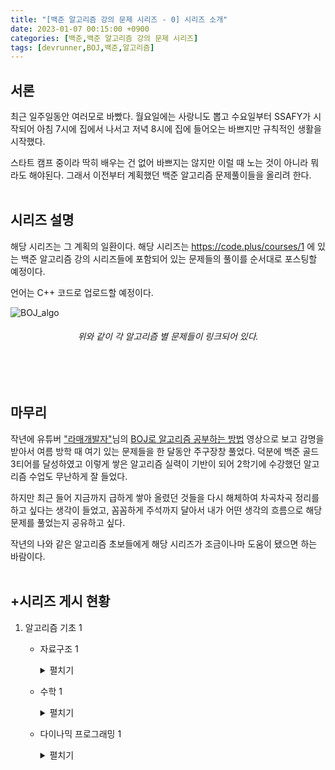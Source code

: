 ```yaml
---
title: "[백준 알고리즘 강의 문제 시리즈 - 0] 시리즈 소개"
date: 2023-01-07 00:15:00 +0900
categories: [백준,백준 알고리즘 강의 문제 시리즈]
tags: [devrunner,BOJ,백준,알고리즘]
---
```


서론
---
최근 일주일동안 여러모로 바빴다. 월요일에는 사랑니도 뽑고 수요일부터 SSAFY가 시작되어 아침 7시에 집에서 나서고 저녁 8시에 집에 들어오는 바쁘지만 규칙적인 생활을 시작했다.<br/>

스타트 캠프 중이라 딱히 배우는 건 없어 바쁘지는 않지만 이럴 때 노는 것이 아니라 뭐라도 해야된다. 그래서 이전부터 계획했던 백준 알고리즘 문제풀이들을 올리려 한다.<br/><br/>

시리즈 설명
---
해당 시리즈는 그 계획의 일환이다. 해당 시리즈는 <https://code.plus/courses/1> 에 있는 백준 알고리즘 강의 시리즈들에 포함되어 있는 문제들의 풀이를 순서대로 포스팅할 예정이다.<br/>

언어는 C++ 코드로 업로드할 예정이다.<br/>

![BOJ_algo](https://user-images.githubusercontent.com/87963766/211045259-4e08f53c-e794-4ae8-98a9-19ea3a423840.png)
###### <center>위와 같이 각 알고리즘 별 문제들이 링크되어 있다.<center>
<br/><br/>

마무리
---
작년에 유튜버 ["라매개발자"](https://www.youtube.com/@lamedev)님의 [BOJ로 알고리즘 공부하는 방법](https://youtu.be/H6z1_tnyhp0) 영상으로 보고 감명을 받아서 여름 방학 때 여기 있는 문제들을 한 달동안 주구장창 풀었다. 덕분에 백준 골드 3티어를 달성하였고 이렇게 쌓은 알고리즘 실력이 기반이 되어 2학기에 수강했던 알고리즘 수업도 무난하게 잘 들었다.<br/>

하지만 최근 들어 지금까지 급하게 쌓아 올렸던 것들을 다시 해체하여 차곡차곡 정리를 하고 싶다는 생각이 들었고, 꼼꼼하게 주석까지 달아서 내가 어떤 생각의 흐름으로 해당 문제를 풀었는지 공유하고 싶다.<br/>

작년의 나와 같은 알고리즘 초보들에게 해당 시리즈가 조금이나마 도움이 됐으면 하는 바람이다.<br/><br/>

+시리즈 게시 현황
---
1. 알고리즘 기초 1
    - 자료구조 1
        <details>
        <summary>펼치기</summary>
        <div markdown="1">

        - [x] [스택](https://baejw0111.github.io/posts/BOJ-series-1-10828/)
        - [x] [단어 뒤집기](https://baejw0111.github.io/posts/BOJ-series-2-9093/)
        - [x] [괄호](https://baejw0111.github.io/posts/BOJ-series-3-9012/)
        - [x] [스택 수열](https://baejw0111.github.io/posts/BOJ-series-4-1874/)
        - [x] [에디터](https://baejw0111.github.io/posts/BOJ-series-5-1406/)
        - [x] [큐](https://baejw0111.github.io/posts/BOJ-series-6-10845/)
        - [x] [조세퍼스 문제](https://baejw0111.github.io/posts/BOJ-series-7-1158/)
        - [x] [덱](https://baejw0111.github.io/posts/BOJ-series-8-1158/)
        - [ ] 단어 뒤집기 2
        - [ ] 쇠막대기
        - [ ] 오큰수
        - [ ] 오등큰수

        </div>
        </details>

    - 수학 1
        <details>
        <summary>펼치기</summary>
        <div markdown="1">

        - [ ] 후위 표기식2
        - [ ] 후위 표기식
        - [ ] 알파벳 개수
        - [ ] 알파벳 찾기
        - [ ] 문자열 분석
        - [ ] 단어 길이 재기
        - [ ] ROT13
        - [ ] 네 수
        - [ ] 접미사 배열
        - [ ] 나머지
        - [ ] 최대공약수와 최소공배수
        - [ ] 최소공배수
        - [ ] 소수 찾기
        - [ ] 소수 구하기
        - [ ] 골드바흐의 추측
        - [ ] 팩토리얼
        - [ ] 팩토리얼 0의 개수
        - [ ] 조합 0의 개수
        - [ ] GCD 합
        - [ ] 숨바꼭질 6
        - [ ] 2진수 8진수
        - [ ] 8진수 2진수
        - [ ] -2진수
        - [ ] 골드바흐 파티션
        - [ ] 진법 변환 2
        - [ ] 진법 변환
        - [ ] Base Conversion
        - [ ] 소인수분해

        </div>
        </details>

    - 다이나믹 프로그래밍 1
        <details>
        <summary>펼치기</summary>
        <div markdown="1">

        - [ ] 1로 만들기
        - [ ] 2×n 타일링
        - [ ] 2×n 타일링 2
        - [ ] 1, 2, 3 더하기
        - [ ] 카드 구매하기
        - [ ] 카드 구매하기 2
        - [ ] 1, 2, 3 더하기 5
        - [ ] 쉬운 계단 수
        - [ ] 이친수
        - [ ] 가장 긴 증가하는 부분 수열
        - [ ] 가장 긴 증가하는 부분 수열 4
        - [ ] 연속합
        - [ ] 제곱수의 합
        - [ ] 합분해
        - [ ] 1, 2, 3 더하기 3
        - [ ] RGB거리
        - [ ] 동물원
        - [ ] 오르막 수
        - [ ] 스티커
        - [ ] 포도주 시식
        - [ ] 정수 삼각형
        - [ ] 가장 큰 증가 부분 수열
        - [ ] 가장 긴 감소하는 부분 수열
        - [ ] 가장 긴 바이토닉 부분 수열
        - [ ] 연속합 2
        - [ ] 타일 채우기
        - [ ] 동물원
        - [ ] RGB거리 2
        - [ ] 합분해

        </div>
        </details>